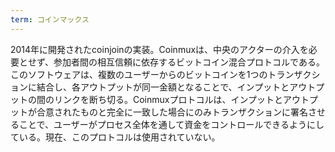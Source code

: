 ```yaml
---
term: コインマックス
---
```

2014年に開発されたcoinjoinの実装。Coinmuxは、中央のアクターの介入を必要とせず、参加者間の相互信頼に依存するビットコイン混合プロトコルである。このソフトウェアは、複数のユーザーからのビットコインを1つのトランザクションに結合し、各アウトプットが同一金額となることで、インプットとアウトプットの間のリンクを断ち切る。Coinmuxプロトコルは、インプットとアウトプットが合意されたものと完全に一致した場合にのみトランザクションに署名させることで、ユーザーがプロセス全体を通して資金をコントロールできるようにしている。現在、このプロトコルは使用されていない。